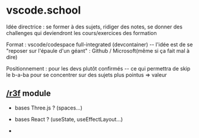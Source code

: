 # vscode.school

Idée directrice : se former à des sujets, ridiger des notes, se donner des challenges qui deviendront les cours/exercices des formation 

Format : vscode/codespace full-integrated (devcontainer) -- l'idée est de se "reposer sur l'épaule d'un géant" : Github / Microsoft(même si ça fait mal à dire)

Positionnement : pour les devs plutôt confirmés -- ce qui permettra de skip le b-a-ba pour se concentrer sur des sujets plus pointus => valeur

## [/r3f](https://vscode.school/r3f) module

- bases Three.js ? (spaces...)
- bases React ? (useState, useEffectLayout...)

- 
